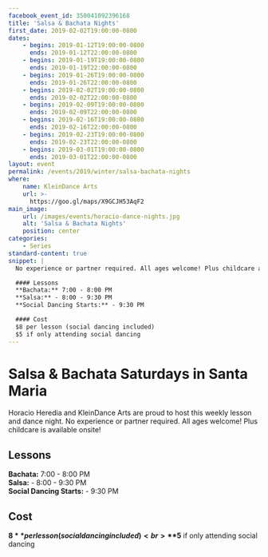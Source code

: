 ```yaml
---
facebook_event_id: 350041092396168
title: 'Salsa & Bachata Nights'
first_date: 2019-02-02T19:00:00-0800
dates:
    - begins: 2019-01-12T19:00:00-0800
      ends: 2019-01-12T22:00:00-0800
    - begins: 2019-01-19T19:00:00-0800
      ends: 2019-01-19T22:00:00-0800
    - begins: 2019-01-26T19:00:00-0800
      ends: 2019-01-26T22:00:00-0800
    - begins: 2019-02-02T19:00:00-0800
      ends: 2019-02-02T22:00:00-0800
    - begins: 2019-02-09T19:00:00-0800
      ends: 2019-02-09T22:00:00-0800
    - begins: 2019-02-16T19:00:00-0800
      ends: 2019-02-16T22:00:00-0800
    - begins: 2019-02-23T19:00:00-0800
      ends: 2019-02-23T22:00:00-0800
    - begins: 2019-03-01T19:00:00-0800
      ends: 2019-03-01T22:00:00-0800
layout: event
permalink: /events/2019/winter/salsa-bachata-nights
where:
    name: KleinDance Arts
    url: >-
      https://goo.gl/maps/X9GCJH53AqF2
main_image:
    url: /images/events/horacio-dance-nights.jpg
    alt: 'Salsa & Bachata Nights'
    position: center
categories:
    - Series
standard-content: true
snippet: |
  No experience or partner required. All ages welcome! Plus childcare available onsite.

  #### Lessons
  **Bachata:** 7:00 - 8:00 PM  
  **Salsa:** - 8:00 - 9:30 PM  
  **Social Dancing Starts:** - 9:30 PM

  #### Cost
  $8 per lesson (social dancing included)  
  $5 if only attending social dancing
---
```


# Salsa & Bachata Saturdays in Santa Maria
Horacio Heredia and KleinDance Arts are proud to host this weekly lesson and
dance night. No experience or partner required. All ages welcome! Plus childcare
is available onsite!

## Lessons
**Bachata:** 7:00 - 8:00 PM<br>
**Salsa:** - 8:00 - 9:30 PM<br>
**Social Dancing Starts:** - 9:30 PM

## Cost
**$8** per lesson (social dancing included)<br>
**$5** if only attending social dancing
